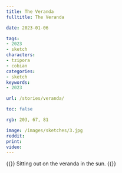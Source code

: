 ```yaml
---
title: The Veranda
fulltitle: The Veranda

date: 2023-01-06

tags:
- 2023
- sketch
characters:
- tzipora
- cobian
categories:
- sketch
keywords:
- 2023

url: /stories/veranda/

toc: false

rgb: 203, 67, 81

image: /images/sketches/3.jpg
reddit:
print:
video:
---
```

{{<note caption>}}
Sitting out on the veranda in the sun.
{{</note>}}